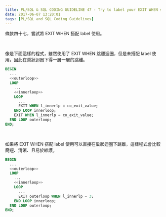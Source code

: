 ```yaml
---
title: PL/SQL & SQL CODING GUIDELINE 47 - Try to label your EXIT WHEN statements
date: 2017-06-07 13:20:01
tags: [PL/SQL and SQL Coding Guidelines]
---
```


條款四十七，嘗試將 EXIT WHEN 搭配 label 使用。  

<!-- More -->

<br/>


像是下面這樣的程式，雖然使用了 EXIT WHEN 跳離迴圈，但是未搭配 label 使用，因此在巢狀迴圈下得一層一層的跳離。  

```sql
BEGIN 
  ...
  <<outerloop>> 
  LOOP 
    ...
    <<innerloop>> 
    LOOP 
      ...
      EXIT WHEN l_innerlp = co_exit_value; 
    END LOOP innerloop; 
	EXIT WHEN l_innerlp = co_exit_value;
  END LOOP outerloop; 
END;
```

<br/>


如果將 EXIT WHEN 搭配 label 使用可以直接在巢狀迴圈下跳離，這樣程式會比較簡短、清晰、且易於維護。  

```sql
BEGIN 
  ...
  <<outerloop>> 
  LOOP 
    ...
    <<innerloop>> 
    LOOP 
      ...
      EXIT outerloop WHEN l_innerlp = 3; 
    END LOOP innerloop; 
  END LOOP outerloop; 
END;
```